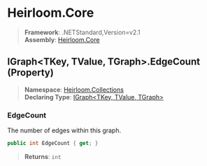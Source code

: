 # Heirloom.Core

> **Framework**: .NETStandard,Version=v2.1  
> **Assembly**: [Heirloom.Core][0]

## IGraph\<TKey, TValue, TGraph>.EdgeCount (Property)

> **Namespace**: [Heirloom.Collections][0]  
> **Declaring Type**: [IGraph\<TKey, TValue, TGraph>][1]

### EdgeCount

The number of edges within this graph.

```cs
public int EdgeCount { get; }
```

> **Returns**: `int`

[0]: ../../../Heirloom.Core.md
[1]: ../IGraph[TKey,TValue,TGraph].md
